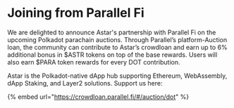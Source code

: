 # Joining from Parallel Fi

We are delighted to announce Astar's partnership with Parallel Fi on the upcoming Polkadot parachain auctions. Through Parallel’s platform-Auction loan, the community can contribute to Astar’s crowdloan and earn up to 6% additional bonus in $ASTR tokens on top of the base rewards. Users will also earn $PARA token rewards for every DOT contribution.

Astar is the Polkadot-native dApp hub supporting Ethereum, WebAssembly, dApp Staking, and Layer2 solutions. Support us here:&#x20;

{% embed url="https://crowdloan.parallel.fi/#/auction/dot" %}

